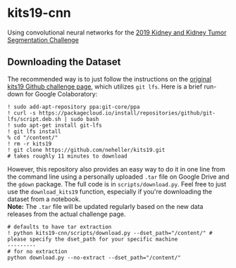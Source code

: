# kits19-cnn
Using convolutional neural networks for the [2019 Kidney and Kidney Tumor Segmentation Challenge](https://kits19.grand-challenge.org/)
## Downloading the Dataset
The recommended way is to just follow the instructions on the [original kits19 Github challenge page](https://github.com/neheller/kits19), which utilizes `git lfs`.
Here is a brief run-down for Google Colaboratory:
```
! sudo add-apt-repository ppa:git-core/ppa
! curl -s https://packagecloud.io/install/repositories/github/git-lfs/script.deb.sh | sudo bash
! sudo apt-get install git-lfs
! git lfs install
% cd "/content/"
! rm -r kits19
! git clone https://github.com/neheller/kits19.git
# takes roughly 11 minutes to download
```
However, this repository also provides an easy way to do it in one line from the command line using a personally uploaded `.tar` file on Google Drive and the `gdown` package. The full code is in `scripts/download.py`. Feel free to just use the `download_kits19` function, especially if you're downloading the dataset from a notebook. <br>
__Note:__ The `.tar` file will be updated regularly based on the new data releases from the actual challenge page.
```
# defaults to have tar extraction
! python kits19-cnn/scripts/download.py --dset_path="/content/" # please specify the dset_path for your specific machine
---------
# for no extraction
python download.py --no-extract --dset_path="/content/"
```
